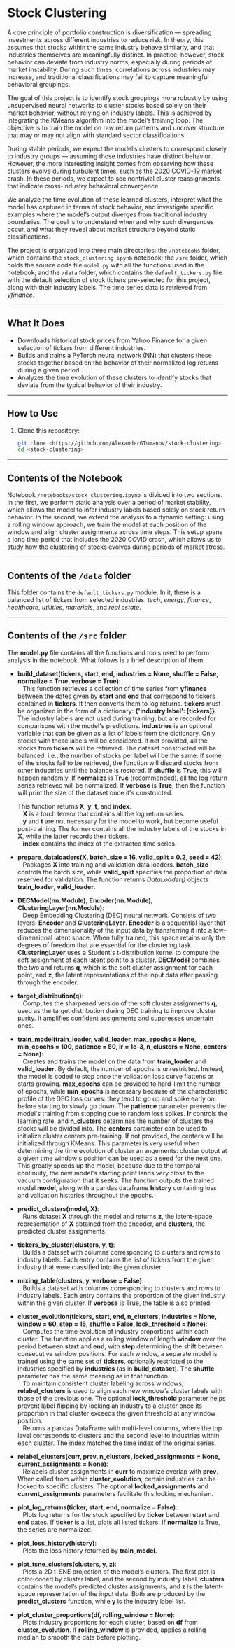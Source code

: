 # Stock Clustering

A core principle of portfolio construction is diversification — spreading investments across different industries to reduce risk. In theory, this assumes that stocks within the same industry behave similarly, and that industries themselves are meaningfully distinct. In practice, however, stock behavior can deviate from industry norms, especially during periods of market instability. During such times, correlations across industries may increase, and traditional classifications may fail to capture meaningful behavioral groupings.

The goal of this project is to identify stock groupings more robustly by using unsupervised neural networks to cluster stocks based solely on their market behavior, without relying on industry labels. This is achieved by integrating the KMeans algorithm into the model’s training loop. The objective is to train the model on raw return patterns and uncover structure that may or may not align with standard sector classifications.

During stable periods, we expect the model’s clusters to correspond closely to industry groups — assuming those industries have distinct behavior. However, the more interesting insight comes from observing how these clusters evolve during turbulent times, such as the 2020 COVID-19 market crash. In these periods, we expect to see nontrivial cluster reassignments that indicate cross-industry behavioral convergence.

We analyze the time evolution of these learned clusters, interpret what the model has captured in terms of stock behavior, and investigate specific examples where the model’s output diverges from traditional industry boundaries. The goal is to understand when and why such divergences occur, and what they reveal about market structure beyond static classifications.

The project is organized into three main directories: the `/notebooks` folder, which contains the `stock_clustering.ipynb` notebook; the `/src` folder, which holds the source code file `model.py` with all the functions used in the notebook; and the `/data` folder, which contains the `default_tickers.py` file with the default selection of stock tickers pre-selected for this project, along with their industry labels. The time series data is retrieved from *yfinance*.

---

## What It Does

- Downloads historical stock prices from Yahoo Finance for a given selection of tickers from different industries.
- Builds and trains a PyTorch neural network (NN) that clusters these stocks together based on the behavior of their normalized log returns during a given period.
- Analyzes the time evolution of these clusters to identify stocks that deviate from the typical behavior of their industry.

---

## How to Use

1. Clone this repository:
   ```bash
   git clone <https://github.com/AlexanderGTumanov/stock-clustering>
   cd <stock-clustering>

---

## Contents of the Notebook

Notebook `/notebooks/stock_clustering.ipynb` is divided into two sections. In the first, we perform static analysis over a period of market stability, which allows the model to infer industry labels based solely on stock return behavior. In the second, we extend the analysis to a dynamic setting: using a rolling window approach, we train the model at each position of the window and align cluster assignments across time steps. This setup spans a long time period that includes the 2020 COVID crash, which allows us to study how the clustering of stocks evolves during periods of market stress.

---


## Contents of the `/data` folder

This folder contains the `default_tickers.py` module. In it, there is a balanced list of tickers from selected industries: *tech*, *energy*, *finance*, *healthcare*, *utilities*, *materials*, and *real estate*.

---

## Contents of the `/src` folder

The **model.py** file contains all the functions and tools used to perform analysis in the notebook. What follows is a brief description of them.

- **build_dataset(tickers, start, end, industries = None, shuffle = False, normalize = True, verbose = True)**:  
   &nbsp;&nbsp;&nbsp;This function retrieves a collection of time series from **yfinance** between the dates given by **start** and **end** that correspond to tickers contained in **tickers**. It then converts them to log returns. **tickers** must be organized in the form of a dictionary: **{'industry label': [tickers]}**. The industry labels are not used during training, but are recorded for comparisons with the model's predictions. **industries** is an optional variable that can be given as a list of labels from the dictionary. Only stocks with these labels will be considered. If not provided, all the stocks from **tickers** will be retrieved. The dataset constructed will be balanced: i.e., the number of stocks per label will be the same. If some of the stocks fail to be retrieved, the function will discard stocks from other industries until the balance is restored. If **shuffle** is **True**, this will happen randomly. If **normalize** is **True** (recommended), all the log return series retrieved will be normalized. If **verbose** is **True**, then the function will print the size of the dataset once it's constructed.
  
  This function returns **X**, **y**, **t**, and **index**.  
  &nbsp;&nbsp;&nbsp;**X** is a torch tensor that contains all the log return series.  
  &nbsp;&nbsp;&nbsp;**y** and **t** are not necessary for the model to work, but become useful post-training. The former contains all the industry labels of the stocks in **X**, while the latter records their tickers.  
  &nbsp;&nbsp;&nbsp;**index** contains the index of the extracted time series.

- **prepare_dataloaders(X, batch_size = 16, valid_split = 0.2, seed = 42)**:  
  &nbsp;&nbsp;&nbsp;Packages **X** into training and validation data loaders. **batch_size** controls the batch size, while **valid_split** specifies the proportion of data reserved for validation. The function returns *DataLoader()* objects **train_loader**, **valid_loader**.

- **DECModel(nn.Module)**, **Encoder(nn.Module)**, **ClusteringLayer(nn.Module)**:  
  &nbsp;&nbsp;&nbsp;Deep Embedding Clustering (DEC) neural network. Consists of two layers: **Encoder** and **ClusteringLayer**. **Encoder** is a sequential layer that reduces the dimensionality of the input data by transferring it into a low-dimensional latent space. When fully trained, this space retains only the degrees of freedom that are essential for the clustering task. **ClusteringLayer** uses a Student's t-distribution kernel to compute the soft assignment of each latent point to a cluster. **DECModel** combines the two and returns **q**, which is the soft cluster assignment for each point, and **z**, the latent representations of the input data after passing through the encoder.

- **target_distribution(q)**:  
  &nbsp;&nbsp;&nbsp;Computes the sharpened version of the soft cluster assignments **q**, used as the target distribution during DEC training to improve cluster purity. It amplifies confident assignments and suppresses uncertain ones.

- **train_model(train_loader, valid_loader, max_epochs = None, min_epochs = 100, patience = 50, lr = 1e-3, n_clusters = None, centers = None)**:  
  &nbsp;&nbsp;&nbsp;Creates and trains the model on the data from **train_loader** and **valid_loader**. By default, the number of epochs is unrestricted. Instead, the model is coded to stop once the validation loss curve flattens or starts growing. **max_epochs** can be provided to hard-limit the number of epochs, while **min_epochs** is necessary because of the characteristic profile of the DEC loss curves: they tend to go up and spike early on, before starting to slowly go down. The **patience** parameter prevents the model's training from stopping due to random loss spikes. **lr** controls the learning rate, and **n_clusters** determines the number of clusters the stocks will be divided into. The **centers** parameter can be used to initialize cluster centers pre-training. If not provided, the centers will be initialized through KMeans. This parameter is very useful when determining the time evolution of cluster arrangements: cluster output at a given time window's position can be used as a seed for the next one. This greatly speeds up the model, because due to the temporal continuity, the new model's starting point lands very close to the vacuum configuration that it seeks. The function outputs the trained model **model**, along with a pandas dataframe **history** containing loss and validation histories throughout the epochs.

- **predict_clusters(model, X)**:  
  &nbsp;&nbsp;&nbsp;Runs dataset **X** through the model and returns **z**, the latent-space representation of **X** obtained from the encoder, and **clusters**, the predicted cluster assignments.

- **tickers_by_cluster(clusters, y, t)**:  
  &nbsp;&nbsp;&nbsp;Builds a dataset with columns corresponding to clusters and rows to industry labels. Each entry contains the list of tickers from the given industry that were classified into the given cluster.

- **mixing_table(clusters, y, verbose = False)**:  
  &nbsp;&nbsp;&nbsp;Builds a dataset with columns corresponding to clusters and rows to industry labels. Each entry contains the proportion of the given industry within the given cluster. If **verbose** is True, the table is also printed.

- **cluster_evolution(tickers, start, end, n_clusters, industries = None, window = 60, step = 15, shuffle = False, lock_threshold = None)**:  
  &nbsp;&nbsp;&nbsp;Computes the time evolution of industry proportions within each cluster. The function applies a rolling window of length **window** over the period between **start** and **end**, with **step** determining the shift between consecutive window positions. For each window, a separate model is trained using the same set of **tickers**, optionally restricted to the industries specified by **industries** (as in **build_dataset**). The **shuffle** parameter has the same meaning as in that function.  
  &nbsp;&nbsp;&nbsp;To maintain consistent cluster labeling across windows, **relabel_clusters** is used to align each new window’s cluster labels with those of the previous one. The optional **lock_threshold** parameter helps prevent label flipping by locking an industry to a cluster once its proportion in that cluster exceeds the given threshold at any window position.  
  &nbsp;&nbsp;&nbsp;Returns a pandas DataFrame with multi-level columns, where the top level corresponds to clusters and the second level to industries within each cluster. The index matches the time index of the original series.

- **relabel_clusters(curr, prev, n_clusters, locked_assignments = None, current_assignments = None)**:  
  &nbsp;&nbsp;&nbsp;Relabels cluster assignments in **curr** to maximize overlap with **prev**. When called from within **cluster_evolution**, certain industries can be locked to specific clusters. The optional **locked_assignments** and **current_assignments** parameters facilitate this locking mechanism.

- **plot_log_returns(ticker, start, end, normalize = False)**:  
  &nbsp;&nbsp;&nbsp;Plots log returns for the stock specified by **ticker** between **start** and **end** dates. If **ticker** is a list, plots all listed tickers. If **normalize** is True, the series are normalized.

- **plot_loss_history(history)**:  
  &nbsp;&nbsp;&nbsp;Plots the loss history returned by **train_model**.

- **plot_tsne_clusters(clusters, y, z)**:  
  &nbsp;&nbsp;&nbsp;Plots a 2D t-SNE projection of the model’s clusters. The first plot is color-coded by cluster label, and the second by industry label. **clusters** contains the model’s predicted cluster assignments, and **z** is the latent-space representation of the input data. Both are produced by the **predict_clusters** function, while **y** is the industry label list.

- **plot_cluster_proportions(df, rolling_window = None)**:  
  &nbsp;&nbsp;&nbsp;Plots industry proportions for each cluster, based on **df** from **cluster_evolution**. If **rolling_window** is provided, applies a rolling median to smooth the data before plotting.
